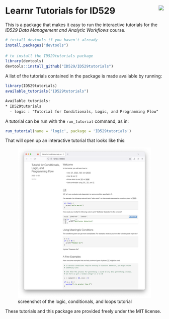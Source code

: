Learnr Tutorials for ID529
<a href='https://id529.github.io'><img src='https://github.com/ID529/lectures/raw/testa_dec19/graphics/id529-sticker.png' align='right' height='139' /></a>
================

This is a package that makes it easy to run the interactive tutorials
for the *ID529 Data Management and Analytic Workflows* course.

``` r
# install devtools if you haven't already
install.packages("devtools")

# to install the ID529tutorials package
library(devtools)
devtools::install_github("ID529/ID529tutorials")
```

A list of the tutorials contained in the package is made available by
running:

``` r
library(ID529tutorials)
available_tutorials("ID529tutorials")
```

``` txt
Available tutorials:
* ID529tutorials
  - logic : "Tutorial for Conditionals, Logic, and Programming Flow" 
```

A tutorial can be run with the `run_tutorial` command, as in:

``` r
run_tutorial(name = 'logic', package = 'ID529tutorials')
```

That will open up an interactive tutorial that looks like this:

<figure>
<img src="images/logic_learnr_screenshot.png"
alt="screenshot of the logic, conditionals, and loops tutorial" />
<figcaption aria-hidden="true">screenshot of the logic, conditionals,
and loops tutorial</figcaption>
</figure>

These tutorials and this package are provided freely under the MIT
license.
